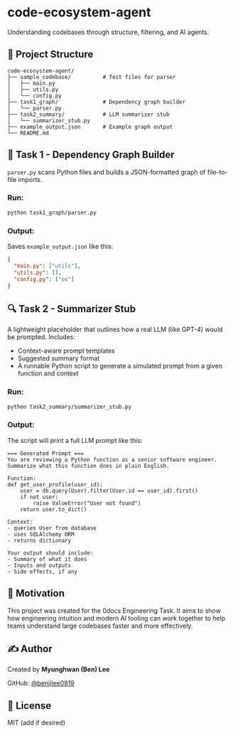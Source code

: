 # code-ecosystem-agent

Understanding codebases through structure, filtering, and AI agents.

## 📁 Project Structure

```
code-ecosystem-agent/
├── sample_codebase/          # Test files for parser
│   ├── main.py
│   ├── utils.py
│   └── config.py
├── task1_graph/              # Dependency graph builder
│   └── parser.py
├── task2_summary/            # LLM summarizer stub
│   └── summarizer_stub.py
├── example_output.json       # Example graph output
└── README.md
```

## 🔧 Task 1 - Dependency Graph Builder

`parser.py` scans Python files and builds a JSON-formatted graph of file-to-file imports.

### Run:
```bash
python task1_graph/parser.py
```

### Output:
Saves `example_output.json` like this:
```json
{
  "main.py": ["utils"],
  "utils.py": [],
  "config.py": ["os"]
}
```

## 🔍 Task 2 - Summarizer Stub

A lightweight placeholder that outlines how a real LLM (like GPT-4) would be prompted.
Includes:
- Context-aware prompt templates
- Suggested summary format
- A runnable Python script to generate a simulated prompt from a given function and context

### Run:
```bash
python task2_summary/summarizer_stub.py
```

### Output:
The script will print a full LLM prompt like this:
```
=== Generated Prompt ===
You are reviewing a Python function as a senior software engineer.
Summarize what this function does in plain English.

Function:
def get_user_profile(user_id):
    user = db.query(User).filter(User.id == user_id).first()
    if not user:
        raise ValueError("User not found")
    return user.to_dict()

Context:
- queries User from database
- uses SQLAlchemy ORM
- returns dictionary

Your output should include:
- Summary of what it does
- Inputs and outputs
- Side effects, if any
```

## 🧠 Motivation
This project was created for the 0docs Engineering Task. It aims to show how engineering intuition and modern AI tooling can work together to help teams understand large codebases faster and more effectively.

## ✍️ Author
Created by **Myunghwan (Ben) Lee**

GitHub: [@benjilee0919](https://github.com/benjilee0919)

## 📄 License
MIT (add if desired)
